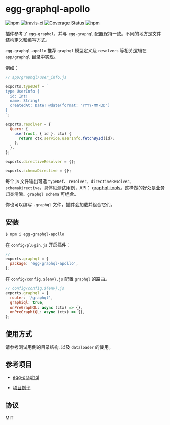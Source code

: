 # egg-graphql-apollo

[![npm](https://img.shields.io/npm/v/egg-graphql-apollo.svg?style=flat-square)](https://www.npmjs.com/package/egg-graphql-apollo)
[![travis-ci](https://travis-ci.org/MinJieLiu/egg-graphql-apollo.svg?branch=master)](https://travis-ci.org/MinJieLiu/egg-graphql-apollo)
[![Coverage Status](https://img.shields.io/codecov/c/github/MinJieLiu/egg-graphql-apollo.svg?style=flat-square)](https://codecov.io/gh/MinJieLiu/egg-graphql-apollo)
[![npm](https://img.shields.io/npm/dt/egg-graphql-apollo.svg?style=flat-square)](https://github.com/MinJieLiu/egg-graphql-apollo)

插件参考了 `egg-graphql`，并与 `egg-graphql` 配置保持一致。不同的地方是文件结构定义和编写方式。

`egg-graphql-apollo` 推荐 `graphql` 模型定义及 `resolvers` 等相关逻辑在 `app/graphql` 目录中实现。

例如：

```js
// app/graphql/user_info.js

exports.typeDef = `
type UserInfo {
  id: Int!
  name: String!
  createdAt: Date! @date(format: "YYYY-MM-DD")
}
`;

exports.resolver = {
  Query: {
    user(root, { id }, ctx) {
      return ctx.service.userInfo.fetchById(id);
    },
  },
};

exports.directiveResolver = {};

exports.schemaDirective = {};

```

每个 js 文件输出可选 `typeDef`、`resolver`、`directiveResolver`、`schemaDirective`，具体见测试用例，API： [graphql-tools](https://github.com/apollographql/graphql-tools)。这样做的好处是业务归类清晰、`graphql schema` 可组合。

你也可以编写 `.graphql` 文件，插件会加载并组合它们。

## 安装

```bash
$ npm i egg-graphql-apollo
```

在 `config/plugin.js` 开启插件：

```js
//
exports.graphql = {
  package: 'egg-graphql-apollo',
};
```

在 `config/config.${env}.js` 配置 `graphql` 的路由。

```js
// config/config.${env}.js
exports.graphql = {
  router: '/graphql',
  graphiql: true,
  onPreGraphQL: async (ctx) => {},
  onPreGraphiQL: async (ctx) => {},
};
```

## 使用方式

请参考测试用例的目录结构, 以及 `dataloader` 的使用。

## 参考项目

- [egg-graphql](https://github.com/eggjs/egg-graphql)

- [项目例子](https://github.com/MinJieLiu/liumingyi-blog-api)

## 协议

MIT
